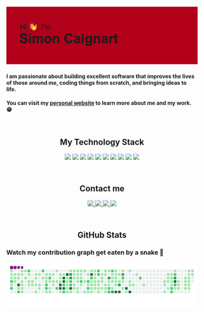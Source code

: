 ![header](https://github.com/SimonCaignart/SimonCaignart/blob/main/header.png)

#### I am passionate about building excellent software that improves the lives of those around me, coding things from scratch, and bringing ideas to life.

#### You can visit my [personal website](https://simoncaignart.com) to learn more about me and my work. 😁

<br/>
<h2 align="center">My Technology Stack</h2>
<p align="center">
<a href="#"><img src="https://img.shields.io/badge/-Java-E34A86?style=flat-square&logo=java"/></a>
<a href="#"><img src="https://img.shields.io/badge/C%23-%23239120.svg?style=flat-square&logo=c-sharp&logoColor=white"/></a>
<a href="#"><img src="https://img.shields.io/badge/TailwindCSS-%2338B2AC.svg?style=flat-square&logo=tailwind-css&logoColor=white"/></a>
<a href="#"><img src="https://img.shields.io/badge/-JavaScript-black?style=flat-square&logo=javascript"/></a>
<a href="#"><img src="https://img.shields.io/badge/node.js-%2343853D.svg?style=flat-square&logo=node.js&logoColor=white"/></a>
<a href="#"><img src="https://img.shields.io/badge/VueJs-%2335495e.svg?style=flat-square&logo=vuedotjs&logoColor=%234FC08D"/></a>
<a href="#"><img src="https://img.shields.io/badge/MongoDB-%234ea94b.svg?style=flat-square&logo=mongodb&logoColor=white"/></a>
<a href="#"><img src="https://img.shields.io/badge/-MySQL-black?style=flat-square&logo=mysql"/></a>
<a href="#"><img src="https://img.shields.io/badge/Docker-%230db7ed.svg?style=flat-square&logo=docker&logoColor=white"/></a>
<a href="#"><img src="https://img.shields.io/badge/Kubernetes-%23326ce5.svg?style=flat-square&logo=kubernetes&logoColor=white"/></a>
</p>

<br/>
<h2 align="center">Contact me</h2>

<p align="center">
<a href="mailto: simon.caignart@gmail.com">
 <img src="https://img.shields.io/badge/Gmail-D14836?style=for-the-badge&logo=gmail&logoColor=white"/>
</a>
<a href="https://linkedin.com/in/simon-caignart-49768a189">
 <img src="https://img.shields.io/badge/linkedin-%230077B5.svg?style=for-the-badge&logo=linkedin&logoColor=white"/>
</a>
 <a href="https://twitter.com/SimonCaignart">
 <img src="https://img.shields.io/badge/Twitter-%231DA1F2.svg?style=for-the-badge&logo=Twitter&logoColor=white"/>
</a>
</a>
<a href="#">
 <img src="https://img.shields.io/badge/Skrypt_ 1908-%237289DA.svg?style=for-the-badge&logo=discord&logoColor=white"/>
</a>
  </p>


<br/>
<h2 align="center">GitHub Stats</h2>

### Watch my contribution graph get eaten by a snake 🐍

![snake gif](https://github.com/SimonCaignart/SimonCaignart/blob/output/github-contribution-grid-snake.gif)
